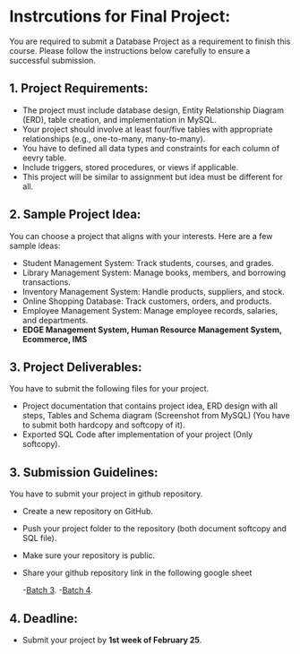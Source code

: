 # Instrcutions for Final Project:

You are required to submit a Database Project as a requirement to finish this course. Please follow the instructions below carefully to ensure a successful submission.

## 1. Project Requirements:

- The project must include database design, Entity Relationship Diagram (ERD), table creation, and implementation in MySQL.
- Your project should involve at least four/five tables with appropriate relationships (e.g., one-to-many, many-to-many).
- You have to defined all data types and constraints for each column of eevry table.
- Include triggers, stored procedures, or views if applicable.
- This project will be similar to assignment but idea must be different for all.

## 2. Sample Project Idea:
You can choose a project that aligns with your interests. Here are a few sample ideas:

- Student Management System: Track students, courses, and grades.
- Library Management System: Manage books, members, and borrowing transactions.
- Inventory Management System: Handle products, suppliers, and stock.
- Online Shopping Database: Track customers, orders, and products.
- Employee Management System: Manage employee records, salaries, and departments.
- **EDGE Management System, Human Resource Management System, Ecommerce, IMS**

## 3. Project Deliverables:
You have to submit the following files for your project.
- Project documentation that contains project idea, ERD design with all steps, Tables and Schema diagram (Screenshot from MySQL) (You have to submit both hardcopy and softcopy of it).
- Exported SQL Code after implementation of your project (Only softcopy).

## 3. Submission Guidelines:
You have to submit your project in github repository.
- Create a new repository on GitHub.
- Push your project folder to the repository (both document softcopy and SQL file).
- Make sure your repository is public.
- Share your github repository link in the following google sheet

    -[Batch 3](https://docs.google.com/spreadsheets/d/1NhPoEIePtcU5scqDhYQhn1AcoYK3q8_O7-MjVYGzs24/edit?gid=1730725819#gid=1730725819).
     -[Batch 4](https://docs.google.com/spreadsheets/d/1m91vQ4A4TPV4S4Clw8UmJghH8Bz55m3ewXVfs4wJfXE/edit?gid=1730725819#gid=1730725819).



## 4. Deadline: 
- Submit your project by **1st week of February 25**.